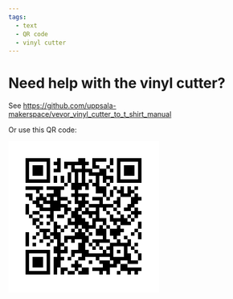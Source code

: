 ```yaml
---
tags:
  - text
  - QR code
  - vinyl cutter
---
```


# Need help with the vinyl cutter?

See <https://github.com/uppsala-makerspace/vevor_vinyl_cutter_to_t_shirt_manual>

Or use this QR code:

![QR for this manual](qr_code.png)
